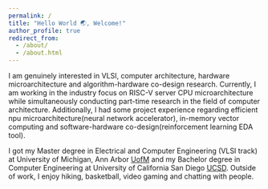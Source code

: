 ```yaml
---
permalink: /
title: "Hello World 🌏, Welcome!"
author_profile: true
redirect_from: 
  - /about/
  - /about.html
---
```


I am genuinely interested in VLSI, computer architecture, hardware microarchitecture and algorithm-hardware co-design research. Currently, I am working in the industry focus on RISC-V server CPU microarchitecture while simultaneously conducting part-time research in the field of computer architecture. Additionally, I had some project experience regarding efficient npu microarchitecture(neural network accelerator), in-memory vector computing and software-hardware co-design(reinforcement learning EDA tool). 

I got my Master degree in Electrical and Computer Engineering (VLSI track) at University of Michigan, Ann Arbor [UofM](https://umich.edu/) and my Bachelor degree in Computer Engineering at University of California San Diego [UCSD](https://ucsd.edu/). Outside of work, I enjoy hiking, basketball, video gaming and chatting with people.